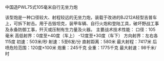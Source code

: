 中国造PWL75式105毫米自行无坐力炮
 
  该型炮是一种口径较大、射程较远的无坐力炮，装载于改进的BJ212A轻型吉普车上，可拆下射击。用于击毁坦克，装甲车辆、自行火炮和登陆工具，破坏野战工事及永备防御工事，歼灭或压制有生力量及火器。
主要战术技术性能：
口径：105毫米    高低射界：0度至+40度（车上）  -12度至+30度（车下）
方向射界：左右各115度    初速：503米/秒    射速：5至6发/分    直射距离：580米
最大射程：7417米    后喷危险范围：120度×100米    炮重：245千克
全重：1775千克    最大射速：98千米/时
